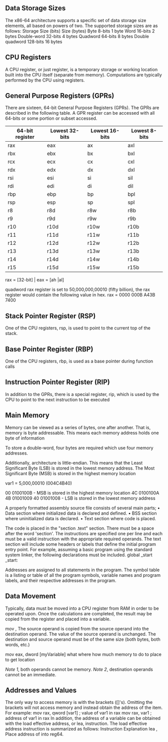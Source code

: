 ## Data Storage Sizes
The x86-64 architecture supports a specific set of data storage size elements, all based
on powers of two. The supported storage sizes are as follows:
Storage Size    (bits)      Size (bytes)
Byte           8-bits       1 byte
Word           16-bits      2 bytes
Double-word    32-bits      4 bytes
Quadword       64-bits      8 bytes
Double quadword 128-bits    16 bytes

## CPU Registers
A CPU register, or just register, is a temporary storage or working location built into the
CPU itself (separate from memory). Computations are typically performed by the CPU
using registers.
## General Purpose Registers (GPRs)
There are sixteen, 64-bit General Purpose Registers (GPRs). The GPRs are described in
the following table. A GPR register can be accessed with all 64-bits or some portion or
subset accessed.

| 64-bit register | Lowest 32-bits | Lowest 16-bits | Lowest 8-bits |
| --------------- | -------------- | -------------- | ------------- |
| rax             | eax            | ax             | axl           |
| rbx             | ebx            | bx             | bxl           |
| rcx             | ecx            | cx             | cxl           |
| rdx             | edx            | dx             | dxl           |
| rsi             | esi            | si             | sil           |
| rdi             | edi            | di             | dil           |
| rbp             | ebp            | bp             | bpl           |
| rsp             | esp            | sp             | spl           |
| r8              | r8d            | r8w            | r8b           |
| r9              | r9d            | r9w            | r9b           |
| r10             | r10d           | r10w           | r10b          |
| r11             | r11d           | r11w           | r11b          |
| r12             | r12d           | r12w           | r12b          |
| r13             | r13d           | r13w           | r13b          |
| r14             | r14d           | r14w           | r14b          |
| r15             | r15d           | r15w           | r15b          |

rax = [32-bit] | eax = [ah |al]

quadword rax register is
set to 50,000,000,00010 (fifty billion), the rax register would contain the following value
in hex.
rax = 0000 000B A43B 7400

## Stack Pointer Register (RSP)
One of the CPU registers, rsp, is used to point to the current top of the stack.

## Base Pointer Register (RBP)
One of the CPU registers, rbp, is used as a base pointer during function calls

## Instruction Pointer Register (RIP)
In addition to the GPRs, there is a special register, rip, which is used by the CPU to
point to the next instruction to be executed

## Main Memory
Memory can be viewed as a series of bytes, one after another. That is, memory is byte
addressable. This means each memory address holds one byte of information

To store
a double-word, four bytes are required which use four memory addresses.

Additionally, architecture is little-endian. This means that the Least Significant Byte
(LSB) is stored in the lowest memory address. The Most Significant Byte (MSB) is
stored in the highest memory location

var1 = 5,000,00010 (004C4B40)

00 0100100B -  MSB is stored in the highest memory location
4C 0100100A
4B 01001009
40 01001008 -  LSB is stored in the lowest memory address

A properly formatted assembly source file consists of several main parts;
• Data section where initialized data is declared and defined.
• BSS section where uninitialized data is declared.
• Text section where code is placed.

The code is placed in the "section .text" section. There must be a space after the word
'section'. The instructions are specified one per line and each must be a valid instruction
with the appropriate required operands.
The text section will include some headers or labels that define the initial program entry
point. For example, assuming a basic program using the standard system linker, the
following declarations must be included.
global _start
_start:

Addresses are assigned to all statements in the program. The symbol table is a listing or
table of all the program symbols, variable names and program labels, and their
respective addresses in the program.

## Data Movement
Typically, data must be moved into a CPU register from RAM in order to be operated
upon. Once the calculations are completed, the result may be copied from the register
and placed into a variable.

mov <dest>, <src>
The source operand is copied from the source operand into the destination operand. The
value of the source operand is unchanged. The destination and source operand must be
of the same size (both bytes, both words, etc.)

mov     eax,        dword       [myVariable]
what    where       how much        memory
to do   to place    to get      location

*Note 1*, both operands cannot be memory.
*Note 2*, destination operands cannot be an immediate.

## Addresses and Values
The only way to access memory is  with the brackets ([]'s). Omitting the brackets will
not access memory and instead obtain the address of the item. For example:
mov rax, qword [var1] ; value of var1 in rax
mov rax, var1 ; address of var1 in rax
In addition, the address of a variable can be obtained with the load effective address, or
lea, instruction. The load effective address instruction is summarized as follows:
Instruction Explanation
 lea <reg64>, <mem> Place address of <mem> into reg64.